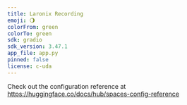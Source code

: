 ```yaml
---
title: Laronix Recording
emoji: 🌖
colorFrom: green
colorTo: green
sdk: gradio
sdk_version: 3.47.1
app_file: app.py
pinned: false
license: c-uda
---
```


Check out the configuration reference at https://huggingface.co/docs/hub/spaces-config-reference
